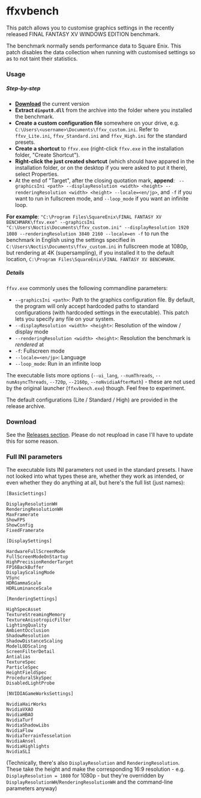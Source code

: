 # ffxvbench

This patch allows you to customise graphics settings in the recently released FINAL FANTASY XV WINDOWS EDITION benchmark.

The benchmark normally sends performance data to Square Enix. This patch disables the data collection when running with customised settings so as to not taint their statistics.

### Usage

##### Step-by-step

* **[Download](https://github.com/drdaxxy/ffxvBenchCustom/releases/latest)** the current version
* **Extract `dinput8.dll`** from the archive into the folder where you installed the benchmark.
* **Create a custom configuration file** somewhere on your drive, e.g. `C:\Users\<username>\Documents\ffxv_custom.ini`. Refer to `ffxv_Lite.ini`, `ffxv_Standard.ini` and `ffxv_High.ini` for the standard presets.
* **Create a shortcut** to `ffxv.exe` (right-click `ffxv.exe` in the installation folder, "Create Shortcut").
* **Right-click the just created shortcut** (which should have appared in the installation folder, or on the desktop if you were asked to put it there), select Properties.
* At the end of "Target", after the closing quotation mark, **append**: ` --graphicsIni <path> --displayResolution <width> <height> --renderingResolution <width> <height> --locale=<en/jp>`, and `-f` if you want to run in fullscreen mode, and `--loop_mode` if you want an infinite loop.

**For example**: `"C:\Program Files\SquareEnix\FINAL FANTASY XV BENCHMARK\ffxv.exe" --graphicsIni "C:\Users\Noctis\Documents\ffxv_custom.ini" --displayResolution 1920 1080 --renderingResolution 3840 2160 --locale=en -f` to run the benchmark in English using the settings specified in `C:\Users\Noctis\Documents\ffxv_custom.ini` in fullscreen mode at 1080p, but rendering at 4K (supersampling), if you installed it to the default location, `C:\Program Files\SquareEnix\FINAL FANTASY XV BENCHMARK`.

##### Details

`ffxv.exe` commonly uses the following commandline parameters:

* `--graphicsIni <path>`: Path to the graphics configuration file. By default, the program will only accept hardcoded paths to standard configurations (with hardcoded settings in the executable). This patch lets you specify any file on your system.
* `--displayResolution <width> <height>`: Resolution of the window / display mode
* `--renderingResolution <width> <height>`: Resolution the benchmark is *rendered* at
* `-f`: Fullscreen mode
* `--locale=<en/jp>`: Language
* `--loop_mode`: Run in an infinite loop

The executable lists more options (`--ui_lang`, `--numThreads`, `--numAsyncThreads`, `--720p`, `--2160p`, `--noNvidiaAfterMath`) - these are not used by the original launcher (`ffxvbench.exe`) though. Feel free to experiment.

The default configurations (Lite / Standard / High) are provided in the release archive.

### Download

See the [Releases section](https://github.com/drdaxxy/ffxvBenchCustom/releases).
Please do not reupload in case I'll have to update this for some reason.

### Full INI parameters

The executable lists INI parameters not used in the standard presets. I have not looked into what types these are, whether they work as intended, or even whether they do anything at all, but here's the full list (just names):

```
[BasicSettings]

DisplayResolutionWH
RenderingResolutionWH
MaxFramerate
ShowFPS
ShowConfig
FixedFramerate

[DisplaySettings]

HardwareFullScreenMode
FullScreenModeOnStartup
HighPrecisionRenderTarget
FP16BackBuffer
DisplayScalingMode
VSync
HDRGammaScale
HDRLuminanceScale

[RenderingSettings]

HighSpecAsset
TextureStreamingMemory
TextureAnisotropicFilter
LightingQuality
AmbientOcclusion
ShadowResolution
ShadowDistanceScaling
ModelLODScaling
ScreenFilterDetail
Antialias
TextureSpec
ParticleSpec
HeightFieldSpec
ProceduralSkySpec
DisabledLightProbe

[NVIDIAGameWorksSettings]

NvidiaHairWorks
NvidiaVXAO
NvidiaHBAO
NvidiaTurf
NvidiaShadowLibs
NvidiaFlow
NvidiaTerrainTesselation
NvidiaAnsel
NvidiaHighlights
NvidiaSLI
```

(Technically, there's also `DisplayResolution` and `RenderingResolution`. These take the height and make the corresponding 16:9 resolution - e.g. `DisplayResolution = 1080` for 1080p - but they're overridden by `DisplayResolutionWH`/`RenderingResolutionWH` and the command-line parameters anyway)